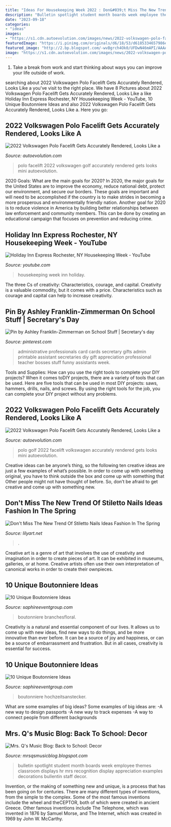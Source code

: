 ```yaml
---
title: "Ideas For Housekeeping Week 2022 : Don&#039;t Miss The New Trend Of Stiletto Nails Ideas Fashion In The Spring"
description: "Bulletin spotlight student month boards week employee themes classroom displays hr mrs recognition display appreciation examples decorations bullentin staff decor"
date: "2023-09-18"
categories:
- "ideas"
images:
- "https://s1.cdn.autoevolution.com/images/news/2022-volkswagen-polo-facelift-gets-accurately-rendered-looks-like-a-mini-golf-8-154593_1.jpg"
featuredImage: "https://i.pinimg.com/originals/d6/18/53/d6185334657986eb78a3304bbf241c87.jpg"
featured_image: "http://2.bp.blogspot.com/-wvBgrch4Ok0/UFDwN46mAPI/AAAAAAAAFok/HHJn5IZlabQ/s1600/20120912_144256.jpg"
image: "https://s1.cdn.autoevolution.com/images/news/2022-volkswagen-polo-facelift-gets-accurately-rendered-looks-like-a-mini-golf-8-154593_1.jpg"
---
```



1. Take a break from work and start thinking about ways you can improve your life outside of work.

	

		
searching about 2022 Volkswagen Polo Facelift Gets Accurately Rendered, Looks Like a you've visit to the right place. We have 8 Pictures about 2022 Volkswagen Polo Facelift Gets Accurately Rendered, Looks Like a like Holiday Inn Express Rochester, NY Housekeeping Week - YouTube, 10 Unique Boutonniere Ideas and also 2022 Volkswagen Polo Facelift Gets Accurately Rendered, Looks Like a. Here you go:
		
    
## 2022 Volkswagen Polo Facelift Gets Accurately Rendered, Looks Like A

<img loading=lazy src="https://s1.cdn.autoevolution.com/images/news/2022-volkswagen-polo-facelift-gets-accurately-rendered-looks-like-a-mini-golf-8-154593_1.jpg" onerror="this.onerror=null;this.src='https://tse4.mm.bing.net/th?id=OIP.QM261zIOHbPQJao6waJadgHaFj&amp;pid=15.1';" alt="2022 Volkswagen Polo Facelift Gets Accurately Rendered, Looks Like a">

_Source: autoevolution.com_

>polo facelift 2022 volkswagen golf accurately rendered gets looks mini autoevolution. 

	

2020 Goals: What are the main goals for 2020?
In 2020, the major goals for the United States are to improve the economy, reduce national debt, protect our environment, and secure our borders. These goals are important and will need to be accomplished if the country is to make strides in becoming a more prosperous and environmentally friendly nation. Another goal for 2020 is to reduce violence in America by building better relationships between law enforcement and community members. This can be done by creating an educational campaign that focuses on prevention and reducing crime.

    
## Holiday Inn Express Rochester, NY Housekeeping Week - YouTube

<img loading=lazy src="https://i.ytimg.com/vi/gSwFo-_KgI0/hqdefault.jpg" onerror="this.onerror=null;this.src='https://tse1.mm.bing.net/th?id=OIP.R2AKA3Qogtjqiwx8RxaMcgHaFj&amp;pid=15.1';" alt="Holiday Inn Express Rochester, NY Housekeeping Week - YouTube">

_Source: youtube.com_

>housekeeping week inn holiday. 

	

The three Cs of creativity: Characteristics, courage, and capital.
Creativity is a valuable commodity, but it comes with a price. Characteristics such as courage and capital can help to increase creativity.

    
## Pin By Ashley Franklin-Zimmerman On School Stuff | Secretary&#039;s Day

<img loading=lazy src="https://i.pinimg.com/originals/d6/18/53/d6185334657986eb78a3304bbf241c87.jpg" onerror="this.onerror=null;this.src='https://tse1.mm.bing.net/th?id=OIP.RURidsvCKbo1mzqLCUkqHwHaJ4&amp;pid=15.1';" alt="Pin by Ashley Franklin-Zimmerman on School Stuff | Secretary&#039;s day">

_Source: pinterest.com_

>administrative professionals card cards secretary gifts admin printable assistant secretaries diy gift appreciation professional teacher bosses stuff funny assistants week. 

	

Tools and Supplies: How can you use the right tools to complete your DIY projects?
When it comes toDIY projects, there are a variety of tools that can be used. Here are five tools that can be used in most DIY projects: saws, hammers, drills, nails, and screws. By using the right tools for the job, you can complete your DIY project without any problems.

    
## 2022 Volkswagen Polo Facelift Gets Accurately Rendered, Looks Like A

<img loading=lazy src="https://s1.cdn.autoevolution.com/images/news/gallery/2022-volkswagen-polo-facelift-gets-accurately-rendered-looks-like-a-mini-golf-8_11.jpg" onerror="this.onerror=null;this.src='https://tse4.mm.bing.net/th?id=OIP.Ut6KBqYeCskAurPlU5_SHAHaE8&amp;pid=15.1';" alt="2022 Volkswagen Polo Facelift Gets Accurately Rendered, Looks Like a">

_Source: autoevolution.com_

>polo golf 2022 facelift volkswagen accurately rendered gets looks mini autoevolution. 

	

Creative ideas can be anyone’s thing, so the following ten creative ideas are just a few examples of what’s possible. In order to come up with something original, you have to think outside the box and come up with something that Other people might not have thought of before. So, don’t be afraid to get creative and come up with something new.

    
## Don&#039;t Miss The New Trend Of Stiletto Nails Ideas Fashion In The Spring

<img loading=lazy src="https://lilyart.net/wp-content/uploads/2020/04/32-3.jpg" onerror="this.onerror=null;this.src='https://tse4.mm.bing.net/th?id=OIP.OkLHyuYh5gKSsAzgKtdokAHaKU&amp;pid=15.1';" alt="Don&#039;t Miss The New Trend Of Stiletto Nails Ideas Fashion In The Spring">

_Source: lilyart.net_

>. 

	

Creative art is a genre of art that involves the use of creativity and imagination in order to create pieces of art. It can be exhibited in museums, galleries, or at home. Creative artists often use their own interpretation of canonical works in order to create their ownpieces.

    
## 10 Unique Boutonniere Ideas

<img loading=lazy src="https://www.saphireeventgroup.com/wp-content/uploads/files/2114/5694/2697/unique_boutonniere_4.jpg" onerror="this.onerror=null;this.src='https://tse2.mm.bing.net/th?id=OIP.5TqLrgNHkZo4s1fshs03xAAAAA&amp;pid=15.1';" alt="10 Unique Boutonniere Ideas">

_Source: saphireeventgroup.com_

>boutonniere branchesfloral. 

	

Creativity is a natural and essential component of our lives. It allows us to come up with new ideas, find new ways to do things, and be more innovative than ever before. It can be a source of joy and happiness, or can be a source of embarrassment and frustration. But in all cases, creativity is essential for success.

    
## 10 Unique Boutonniere Ideas

<img loading=lazy src="https://www.saphireeventgroup.com/wp-content/uploads/files/2414/5694/2700/unique_boutonniere_9.jpg" onerror="this.onerror=null;this.src='https://tse1.mm.bing.net/th?id=OIP.FImlgpXz9nJO5Ikf74aCywAAAA&amp;pid=15.1';" alt="10 Unique Boutonniere Ideas">

_Source: saphireeventgroup.com_

>boutonniere hochzeitsanstecker. 

	

What are some examples of big ideas?
Some examples of big ideas are: 
-A new way to design passports 
-A new way to track expenses 
-A way to connect people from different backgrounds

    
## Mrs. Q&#039;s Music Blog: Back To School: Decor

<img loading=lazy src="http://2.bp.blogspot.com/-wvBgrch4Ok0/UFDwN46mAPI/AAAAAAAAFok/HHJn5IZlabQ/s1600/20120912_144256.jpg" onerror="this.onerror=null;this.src='https://tse2.mm.bing.net/th?id=OIP.nxgTB-5PBIrulbUU126uhwHaJ4&amp;pid=15.1';" alt="Mrs. Q&#039;s Music Blog: Back to School: Decor">

_Source: mrsqsmusicblog.blogspot.com_

>bulletin spotlight student month boards week employee themes classroom displays hr mrs recognition display appreciation examples decorations bullentin staff decor. 

	

Invention, or the making of something new and unique, is a process that has been going on for centuries. There are many different types of inventions, from the simple to the complex. Some of the most famous inventions include the wheel and theCEPTOR, both of which were created in ancient Greece. Other famous inventions include The Telephone, which was invented in 1876 by Samuel Morse, and The Internet, which was created in 1969 by John W. McCarthy.

